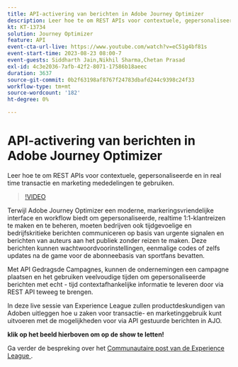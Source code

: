 ```yaml
---
title: API-activering van berichten in Adobe Journey Optimizer
description: Leer hoe te om REST APIs voor contextuele, gepersonaliseerde en in real time transactie en marketing mededelingen te gebruiken.
kt: KT-13734
solution: Journey Optimizer
feature: API
event-cta-url-live: https://www.youtube.com/watch?v=eC51g4bf81s
event-start-time: 2023-08-23 08:00-7
event-guests: Siddharth Jain,Nikhil Sharma,Chetan Prasad
exl-id: 4c3e2036-7afb-42f2-8071-17586b18aeec
duration: 3637
source-git-commit: 0b2f63198af8767f24783dbafd244c9398c24f33
workflow-type: tm+mt
source-wordcount: '182'
ht-degree: 0%

---
```


# API-activering van berichten in Adobe Journey Optimizer

Leer hoe te om REST APIs voor contextuele, gepersonaliseerde en in real time transactie en marketing mededelingen te gebruiken.

>[!VIDEO](https://video.tv.adobe.com/v/3422169/?learn=on)

Terwijl Adobe Journey Optimizer een moderne, markeringsvriendelijke interface en workflow biedt om gepersonaliseerde, realtime 1:1-klantreizen te maken en te beheren, moeten bedrijven ook tijdgevoelige en bedrijfskritieke berichten communiceren op basis van urgente signalen en berichten van auteurs aan het publiek zonder reizen te maken. Deze berichten kunnen wachtwoordvoorinstellingen, eenmalige codes of zelfs updates na de game voor de abonneebasis van sportfans bevatten.

Met API Gedragsde Campagnes, kunnen de ondernemingen een campagne plaatsen en het gebruiken veelvoudige tijden om gepersonaliseerde berichten met echt - tijd contextafhankelijke informatie te leveren door via REST API teweeg te brengen.

In deze live sessie van Experience League zullen productdeskundigen van Adoben uitleggen hoe u zaken voor transactie- en marketinggebruik kunt uitvoeren met de mogelijkheden voor via API gestuurde berichten in AJO.

**klik op het beeld hierboven om op de show te letten!**

Ga verder de bespreking over het [ Communautaire post van de Experience League ](https://experienceleaguecommunities.adobe.com/t5/journey-optimizer-discussions/experience-league-live-post-session-discussion-api-triggered/m-p/614273#M132).

